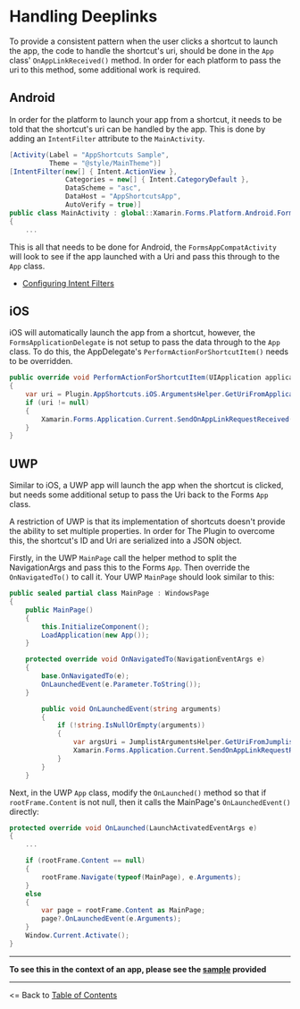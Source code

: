 # Handling Deeplinks

To provide a consistent pattern when the user clicks a shortcut to launch the app, the code to handle the shortcut's uri, should be done in the `App` class' `OnAppLinkReceived()` method. In order for each platform to pass the uri to this method, some additional work is required.

## Android

In order for the platform to launch your app from a shortcut, it needs to be told that the shortcut's uri can be handled by the app. This is done by adding an `IntentFilter` attribute to the `MainActivity`.  

```csharp
[Activity(Label = "AppShortcuts Sample",
          Theme = "@style/MainTheme")]
[IntentFilter(new[] { Intent.ActionView },
              Categories = new[] { Intent.CategoryDefault },
              DataScheme = "asc",
              DataHost = "AppShortcutsApp",
              AutoVerify = true)]
public class MainActivity : global::Xamarin.Forms.Platform.Android.FormsAppCompatActivity
{
    ...
```

This is all that needs to be done for Android, the `FormsAppCompatActivity` will look to see if the app launched with a Uri and pass this through to the `App` class.

* [Configuring Intent Filters](https://developer.xamarin.com/guides/android/platform_features/app-linking/#configure-intent-filter)


## iOS

iOS will automatically launch the app from a shortcut, however, the `FormsApplicationDelegate` is not setup to pass the data through to the `App` class. To do this, the AppDelegate's `PerformActionForShortcutItem()` needs to be overridden.

```csharp
public override void PerformActionForShortcutItem(UIApplication application, UIApplicationShortcutItem shortcutItem, UIOperationHandler completionHandler)
{
    var uri = Plugin.AppShortcuts.iOS.ArgumentsHelper.GetUriFromApplicationShortcutItem(shortcutItem);
    if (uri != null)
    {
        Xamarin.Forms.Application.Current.SendOnAppLinkRequestReceived(uri);
    }
}
``` 


## UWP

Similar to iOS, a UWP app will launch the app when the shortcut is clicked, but needs some additional setup to pass the Uri back to the Forms `App` class.

A restriction of UWP is that its implementation of shortcuts doesn't provide the ability to set multiple properties. In order for The Plugin to overcome this, the shortcut's ID and Uri are serialized into a JSON object.

Firstly, in the UWP `MainPage` call the helper method to split the NavigationArgs and pass this to the Forms `App`. Then override the `OnNavigatedTo()` to call it. Your UWP `MainPage` should look similar to this:

```csharp
public sealed partial class MainPage : WindowsPage
{
    public MainPage()
    {
        this.InitializeComponent();
        LoadApplication(new App());
    }

    protected override void OnNavigatedTo(NavigationEventArgs e)
    {
        base.OnNavigatedTo(e);
        OnLaunchedEvent(e.Parameter.ToString());
    }

        public void OnLaunchedEvent(string arguments)
        {
            if (!string.IsNullOrEmpty(arguments))
            {
                var argsUri = JumplistArgumentsHelper.GetUriFromJumplistArguments(arguments);
                Xamarin.Forms.Application.Current.SendOnAppLinkRequestReceived(argsUri);
            }
        }
    }
```

Next, in the UWP `App` class, modify the `OnLaunched()` method so that if `rootFrame.Content` is not null, then it calls the MainPage's `OnLaunchedEvent()` directly:

```csharp
protected override void OnLaunched(LaunchActivatedEventArgs e)
{
    ...

    if (rootFrame.Content == null)
    {
        rootFrame.Navigate(typeof(MainPage), e.Arguments);
    }
    else
    {
        var page = rootFrame.Content as MainPage;
        page?.OnLaunchedEvent(e.Arguments);
    }
    Window.Current.Activate();
}
```

---

**To see this in the context of an app, please see the [sample](https://github.com/adenearnshaw/AppShortcutsPlugin/tree/master/samples) provided**

---
<= Back to [Table of Contents](README.md)